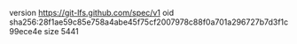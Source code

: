 version https://git-lfs.github.com/spec/v1
oid sha256:28f1ae59c85e758a4abe45f75cf2007978c88f0a701a296727b7d3f1c99ece4e
size 5441
